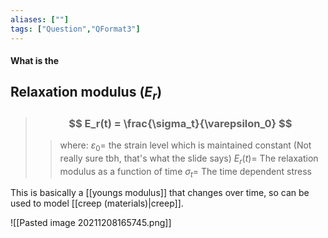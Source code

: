```yaml
---
aliases: [""]
tags: ["Question","QFormat3"]
---
```


#### What is the
## Relaxation modulus ($E_r$)

> ### $$ E_r(t) = \frac{\sigma_t}{\varepsilon_0} $$ 
>> where:
>> $\varepsilon_0=$ the strain level which is maintained constant (Not really sure tbh, that's what the slide says)
>> $E_r(t)=$ The relaxation modulus as a function of time
>> $\sigma_t=$ The time dependent stress

This is basically a [[youngs modulus]] that changes over time, so can be used to model [[creep (materials)|creep]].

![[Pasted image 20211208165745.png]]